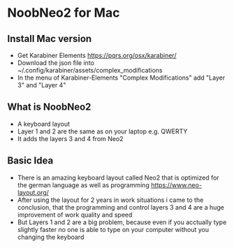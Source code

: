 # NoobNeo2 for Mac

## Install Mac version
- Get Karabiner Elements https://pqrs.org/osx/karabiner/
- Download the json file into ~/.config/karabiner/assets/complex_modifications
- In the menu of Karabiner-Elements "Complex Modifications" add "Layer 3" and "Layer 4"

## What is NoobNeo2
- A keyboard layout
- Layer 1 and 2 are the same as on your laptop e.g. QWERTY
- It adds the layers 3 and 4 from Neo2

## Basic Idea
- There is an amazing keyboard layout called Neo2 that is optimized for the german language as well as programming https://www.neo-layout.org/
- After using the layout for 2 years in work situations i came to the conclusion, that the programming and control layers 3 and 4 are a huge improvement of work quality and speed
- But Layers 1 and 2 are a big problem, because even if you acctually type slightly faster no one is able to type on your computer without you changing the keyboard

